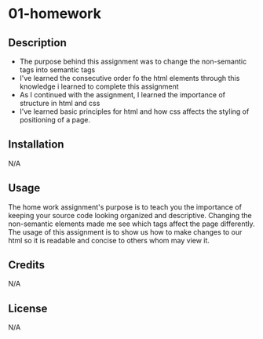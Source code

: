 # 01-homework
## Description
* The purpose behind this assignment was to change the non-semantic tags into semantic tags
* I've learned the consecutive order fo the html elements through this knowledge i learned to complete this assignment
* As I continued with the assignment, I learned the importance of structure in html and css
* I've learned basic principles for html and how css affects the styling of positioning of a page.

## Installation
N/A

## Usage
The home work assignment's purpose is to teach you the importance of keeping your source code looking organized and descriptive. Changing the non-semantic elements made me see which tags affect the page differently. The usage of this assignment is to show us how to make changes to our html so it is readable and concise to others whom may view it. 

## Credits
N/A

## License 
N/A
```